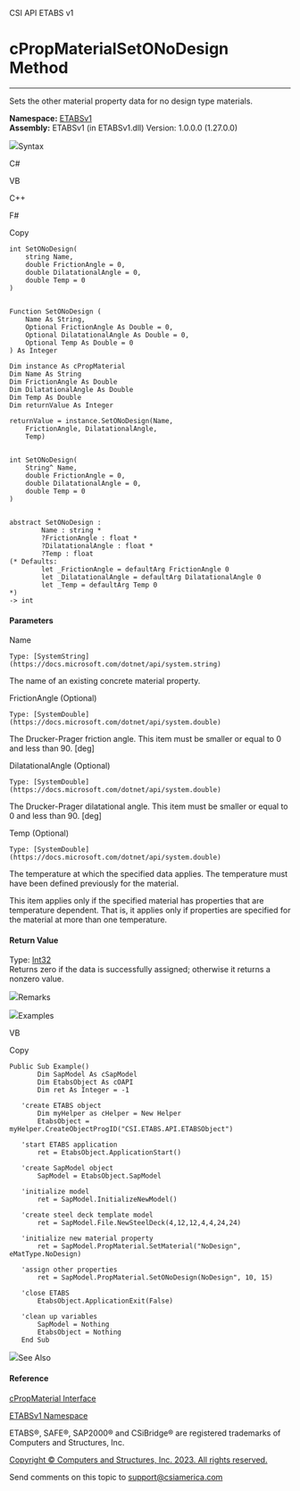 ﻿

CSI API ETABS v1

# cPropMaterialSetONoDesign Method  
  
---  
  
Sets the other material property data for no design type materials.

**Namespace:** [ETABSv1](2780f1b8-2033-5289-2298-1cdb2a7508d9.htm)  
**Assembly:** ETABSv1 (in ETABSv1.dll) Version: 1.0.0.0 (1.27.0.0)

![](../icons/SectionExpanded.png)Syntax

C#

VB

C++

F#

Copy

    
    
    int SetONoDesign(
    	string Name,
    	double FrictionAngle = 0,
    	double DilatationalAngle = 0,
    	double Temp = 0
    )
    
    
    Function SetONoDesign ( 
    	Name As String,
    	Optional FrictionAngle As Double = 0,
    	Optional DilatationalAngle As Double = 0,
    	Optional Temp As Double = 0
    ) As Integer
    
    Dim instance As cPropMaterial
    Dim Name As String
    Dim FrictionAngle As Double
    Dim DilatationalAngle As Double
    Dim Temp As Double
    Dim returnValue As Integer
    
    returnValue = instance.SetONoDesign(Name, 
    	FrictionAngle, DilatationalAngle, 
    	Temp)
    
    
    int SetONoDesign(
    	String^ Name, 
    	double FrictionAngle = 0, 
    	double DilatationalAngle = 0, 
    	double Temp = 0
    )
    
    
    abstract SetONoDesign : 
            Name : string * 
            ?FrictionAngle : float * 
            ?DilatationalAngle : float * 
            ?Temp : float 
    (* Defaults:
            let _FrictionAngle = defaultArg FrictionAngle 0
            let _DilatationalAngle = defaultArg DilatationalAngle 0
            let _Temp = defaultArg Temp 0
    *)
    -> int 
    

#### Parameters

Name

    Type: [SystemString](https://docs.microsoft.com/dotnet/api/system.string)  
The name of an existing concrete material property.

FrictionAngle (Optional)

    Type: [SystemDouble](https://docs.microsoft.com/dotnet/api/system.double)  
The Drucker-Prager friction angle. This item must be smaller or equal to 0 and
less than 90. [deg]

DilatationalAngle (Optional)

    Type: [SystemDouble](https://docs.microsoft.com/dotnet/api/system.double)  
The Drucker-Prager dilatational angle. This item must be smaller or equal to 0
and less than 90. [deg]

Temp (Optional)

    Type: [SystemDouble](https://docs.microsoft.com/dotnet/api/system.double)  
The temperature at which the specified data applies. The temperature must have
been defined previously for the material.

This item applies only if the specified material has properties that are
temperature dependent. That is, it applies only if properties are specified
for the material at more than one temperature.

#### Return Value

Type: [Int32](https://docs.microsoft.com/dotnet/api/system.int32)  
Returns zero if the data is successfully assigned; otherwise it returns a
nonzero value.

![](../icons/SectionExpanded.png)Remarks

![](../icons/SectionExpanded.png)Examples

VB

Copy

    
    
    Public Sub Example()
           Dim SapModel As cSapModel
           Dim EtabsObject As cOAPI
           Dim ret As Integer = -1
    
       'create ETABS object
           Dim myHelper as cHelper = New Helper
           EtabsObject = myHelper.CreateObjectProgID("CSI.ETABS.API.ETABSObject")
    
       'start ETABS application
           ret = EtabsObject.ApplicationStart()
    
       'create SapModel object
           SapModel = EtabsObject.SapModel
    
       'initialize model
           ret = SapModel.InitializeNewModel()
    
       'create steel deck template model
           ret = SapModel.File.NewSteelDeck(4,12,12,4,4,24,24)
    
       'initialize new material property
           ret = SapModel.PropMaterial.SetMaterial("NoDesign", eMatType.NoDesign)
    
       'assign other properties
           ret = SapModel.PropMaterial.SetONoDesign(NoDesign", 10, 15)
    
       'close ETABS
           EtabsObject.ApplicationExit(False)
    
       'clean up variables
           SapModel = Nothing
           EtabsObject = Nothing
       End Sub

![](../icons/SectionExpanded.png)See Also

#### Reference

[cPropMaterial Interface](9c207615-6f75-9e34-741c-041d0b2ac537.htm)

[ETABSv1 Namespace](2780f1b8-2033-5289-2298-1cdb2a7508d9.htm)

ETABS®, SAFE®, SAP2000® and CSiBridge® are registered trademarks of Computers
and Structures, Inc.  

[Copyright © Computers and Structures, Inc. 2023. All rights
reserved.](http://www.csiamerica.com)

Send comments on this topic to
[support@csiamerica.com](mailto:support%40csiamerica.com?Subject=CSI%20API%20ETABS%20v1)


